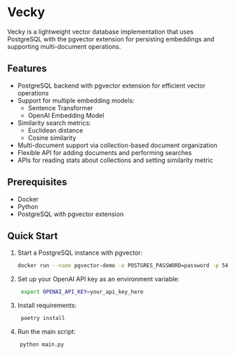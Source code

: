 # Vecky

Vecky is a lightweight vector database implementation that uses PostgreSQL with the pgvector extension for persisting embeddings and supporting multi-document operations.

## Features

- PostgreSQL backend with pgvector extension for efficient vector operations
- Support for multiple embedding models:
  - Sentence Transformer
  - OpenAI Embedding Model
- Similarity search metrics:
  - Euclidean distance
  - Cosine similarity
- Multi-document support via collection-based document organization
- Flexible API for adding documents and performing searches
- APIs for reading stats about collections and setting similarity metric

## Prerequisites

- Docker
- Python 
- PostgreSQL with pgvector extension

## Quick Start

1. Start a PostgreSQL instance with pgvector:

   ```bash
   docker run --name pgvector-demo -e POSTGRES_PASSWORD=password -p 5433:5432 -d ankane/pgvector
   
2. Set up your OpenAI API key as an environment variable:
   ```bash
    export OPENAI_API_KEY=your_api_key_here
   
3. Install requirements:
   ```bash
    poetry install

4. Run the main script:
```bash
    python main.py
